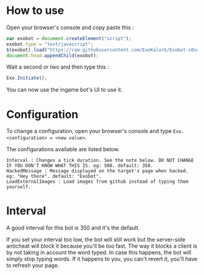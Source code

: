 # How to use
Open your browser's console and copy paste this :

```javascript
var exobot = document.createElement("script");
exobot.type = "text/javascript";
$(exobot).load("https://raw.githubusercontent.com/ExoKalork/Exobot-s0urce.io/master/main.js");
document.head.appendChild(exobot);
```

Wait a second or two and then type this : 

```javascript
Exo.Initiate();
```

You can now use the ingame bot's UI to use it.

# Configuration
To change a configuration, open your browser's console and type `Exo.<configuration> = <new value>`.

The configurations available are listed below.

```
Interval : Changes a tick duration. See the note below. DO NOT CHANGE IF YOU DON'T KNOW WHAT THIS IS. eg: 500. default: 350.
HackedMessage : Message displayed on the target's page when hacked. eg: "Hey there". default: "Exobot".
LoadExternalImages : Load images from github instead of typing them yourself.

```

# Interval
A good interval for this bot is 350 and it's the default.

If you set your interval too low, the bot will still work but the server-side anticheat will block it because you'll be too fast.
The way it blocks a client is by not taking in account the word typed.
In case this happens, the bot will simply stop typing words. If it happens to you, you can't revert it, you'll have to refresh your page.
